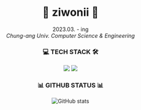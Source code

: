 <div align=center> 
<h1 align="center"> 🙈 ziwonii 🙊 </h1>
<p align="center">
  
2023.03. - ing    <br>    *Chung-ang Univ. Computer Science & Engineering*


<h3 align="center"> 💻 TECH STACK 🛠 </h3>
<h4 align="center"> <img src="https://img.shields.io/badge/python-%233776AB.svg?&style=for-the-badge&logo=python&logoColor=white" /> <img src="https://img.shields.io/badge/django-%23092E20.svg?&style=for-the-badge&logo=django&logoColor=white" /> </h4>


<h3 align="center"> 📊 GITHUB STATUS 📊 </h3>
<div align=center>	
  
![GitHub stats](https://github-readme-stats.vercel.app/api?username=ziwonii&show_icons=true&theme=buefy)
 
 </div>

